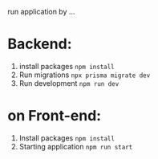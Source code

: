 run application by ...

# Backend:

1. install packages
   `npm install`
2. Run  migrations
   `npx prisma migrate dev`
3. Run  development 
   `npm run dev`

# on Front-end:
1. Install packages
   `npm install`
2. Starting application
   `npm run start`
